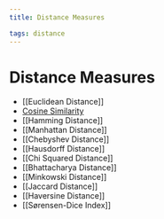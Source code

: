 ```yaml
---
title: Distance Measures

tags: distance 
---
```


# Distance Measures
- [[Euclidean Distance]]
- [Cosine Similarity](Cosine%20Similarity.md)
- [[Hamming Distance]]
- [[Manhattan Distance]]
- [[Chebyshev Distance]]
- [[Hausdorff Distance]]
- [[Chi Squared Distance]]
- [[Bhattacharya Distance]]
- [[Minkowski Distance]]
- [[Jaccard Distance]]
- [[Haversine Distance]]
- [[Sørensen-Dice Index]]
   











